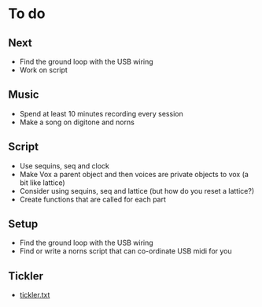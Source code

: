 # To do

## Next
- Find the ground loop with the USB wiring
- Work on script

## Music
- Spend at least 10 minutes recording every session
- Make a song on digitone and norns

## Script
- Use sequins, seq and clock
- Make Vox a parent object and then voices are private objects to vox (a bit like lattice) 
- Consider using sequins, seq and lattice (but how do you reset a lattice?)
- Create functions that are called for each part


## Setup
- Find the ground loop with the USB wiring
- Find or write a norns script that can co-ordinate USB midi for you

## Tickler
- [tickler.txt](../main/tickler.txt)

